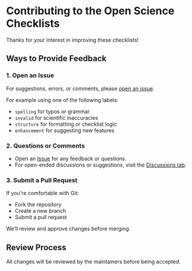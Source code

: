# Contributing to the Open Science Checklists

Thanks for your interest in improving these checklists!

## Ways to Provide Feedback

### 1. Open an Issue 
For suggestions, errors, or comments, please [open an issue](https://github.com/ScilifelabDataCentre/open-science-checklists/issues).

For example using one of the following labels:
- `spelling` for typos or grammar
- `invalid` for scientific inaccuracies
- `structure` for formatting or checklist logic
- `enhancement` for suggesting new features

### 2. Questions or Comments

- Open an [Issue](https://github.com/ScilifelabDataCentre/open-science-checklists/issues) for any feedback or questions.
- For open-ended discussions or suggestions, visit the [Discussions tab](https://github.com/ScilifelabDataCentre/open-science-checklists/discussions). 

### 3. Submit a Pull Request
If you're comfortable with Git:
- Fork the repository
- Create a new branch
- Submit a pull request  

We’ll review and approve changes before merging.

## Review Process   
All changes will be reviewed by the maintainers before being accepted.


